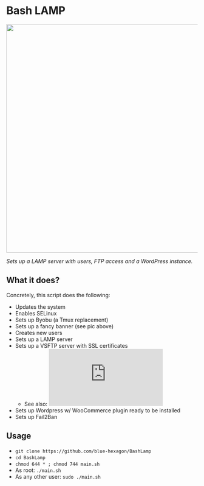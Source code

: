 # Bash LAMP
<img src="https://user-images.githubusercontent.com/26361520/201491021-d1277740-83cb-4e04-86b8-99703b62565c.png" width="600" />

*Sets up a LAMP server with users, FTP access and a WordPress instance.*

## What it does?
Concretely, this script does the following:
- Updates the system
- Enables SELinux
- Sets up Byobu (a Tmux replacement)
- Sets up a fancy banner (see pic above)
- Creates new users
- Sets up a LAMP server
- Sets up a VSFTP server with SSL certificates
  - See also: ![RHEL 5 Manual: vsftpd Configuration Options](https://web.mit.edu/rhel-doc/5/RHEL-5-manual/Deployment_Guide-en-US/s1-ftp-vsftpd-conf.html)
- Sets up Wordpress w/ WooCommerce plugin ready to be installed
- Sets up Fail2Ban

## Usage
- `git clone https://github.com/blue-hexagon/BashLamp`
- `cd BashLamp`
- `chmod 644 * ; chmod 744 main.sh`
- As root: `./main.sh`
- As any other user: `sudo ./main.sh`


